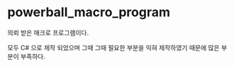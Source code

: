 # powerball_macro_program

의뢰 받은 매크로 프로그램이다.

모두 C# 으로 제작 되었으며 그때 그때 필요한 부분을 익혀 제작하였기 때문에 많은 부분이 부족하다.
